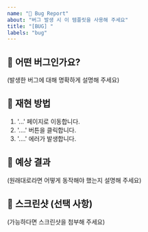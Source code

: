 ```yaml
---
name: "🐛 Bug Report"
about: "버그 발생 시 이 템플릿을 사용해 주세요"
title: "[BUG] "
labels: "bug"
---
```


## 🐞 어떤 버그인가요?

(발생한 버그에 대해 명확하게 설명해 주세요)

## 🔄 재현 방법

1. '...' 페이지로 이동합니다.
2. '....' 버튼을 클릭합니다.
3. '....' 에러가 발생합니다.

## 🤔 예상 결과

(원래대로라면 어떻게 동작해야 했는지 설명해 주세요)

## 📸 스크린샷 (선택 사항)

(가능하다면 스크린샷을 첨부해 주세요)